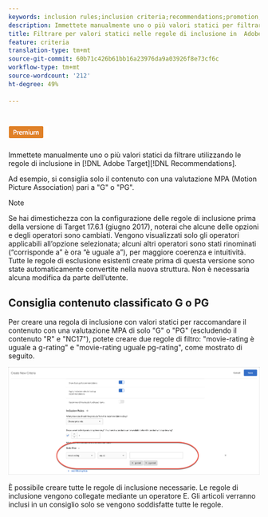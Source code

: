 ```yaml
---
keywords: inclusion rules;inclusion criteria;recommendations;promotion;promotions;dynamic filtering;static;static filter
description: Immettete manualmente uno o più valori statici per filtrare utilizzando le regole di inclusione in  Adobe Target Recommendations.
title: Filtrare per valori statici nelle regole di inclusione in  Adobe Target Recommendations
feature: criteria
translation-type: tm+mt
source-git-commit: 60b71c426b61bb16a23976da9a03926f8e73cf6c
workflow-type: tm+mt
source-wordcount: '212'
ht-degree: 49%

---
```



# ![Filtro statico PREMIUM](/help/assets/premium.png)

Immettete manualmente uno o più valori statici da filtrare utilizzando le regole di inclusione in [!DNL Adobe Target][!DNL Recommendations].

Ad esempio, si consiglia solo il contenuto con una valutazione MPA (Motion Picture Association) pari a &quot;G&quot; o &quot;PG&quot;.

>[!NOTE]
>
>Se hai dimestichezza con la configurazione delle regole di inclusione prima della versione di Target 17.6.1 (giugno 2017), noterai che alcune delle opzioni e degli operatori sono cambiati. Vengono visualizzati solo gli operatori applicabili all’opzione selezionata; alcuni altri operatori sono stati rinominati (“corrisponde a” è ora “è uguale a”), per maggiore coerenza e intuitività. Tutte le regole di esclusione esistenti create prima di questa versione sono state automaticamente convertite nella nuova struttura. Non è necessaria alcuna modifica da parte dell’utente.

## Consiglia contenuto classificato G o PG

Per creare una regola di inclusione con valori statici per raccomandare il contenuto con una valutazione MPA di solo &quot;G&quot; o &quot;PG&quot; (escludendo il contenuto &quot;R&quot; e &quot;NC17&quot;), potete creare due regole di filtro: &quot;movie-rating è uguale a g-rating&quot; e &quot;movie-rating uguale pg-rating&quot;, come mostrato di seguito.

![esempio di valutazione dei filmati](/help/c-recommendations/c-algorithms/assets/movies.png)

È possibile creare tutte le regole di inclusione necessarie. Le regole di inclusione vengono collegate mediante un operatore E. Gli articoli verranno inclusi in un consiglio solo se vengono soddisfatte tutte le regole.